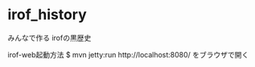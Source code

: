 irof_history
============

みんなで作る irofの黒歴史

irof-web起動方法
$ mvn jetty:run
http://localhost:8080/ をブラウザで開く